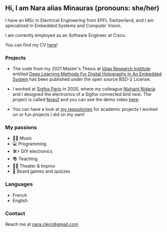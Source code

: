 ## Hi, I am Nara alias Minauras (pronouns: she/her)

I have an MSc in Electrical Engineering from EPFL Switzerland, and I am specialized in Embedded Systems and Computer Vision.

I am currently employed as an Software Engineer at Cisco.

You can find my CV [here](./CV_clerc.pdf)!

### Projects
* The code from my 2021 Master's Thesis at [Idiap Research Institute](https://github.com/idiap) entitled [Deep Learning Methods For Digital Holography In An Embedded System](https://github.com/Minauras/deepdefresneling) has been published under the open source BSD-2 License.
* I worked at [Sigfox Paris](https://www.sigfox.com/en) in 2020, where my colleague [Nishant Nidaria](https://www.linkedin.com/in/nishantnidaria/) and I designed the electronics of a Sigfox connected bird nest. The project is called [Noeuf](https://noeuf.ml/) and you can see the demo video [here](http://www.youtube.com/watch?feature=player_embedded&v=zEdp13xUdek):

* You can have a look at [my repositories](https://github.com/Minauras?tab=repositories) for academic projects I worked on or fun projects I did on my own!

### My passions
* 🎸🎹 Music
* 💻 Programming
* 🛠⚡ DIY electronics
* 📚 Teaching
* 🕺💃 Theater & Improv
* 🎲 Board games and quizzes

### Languages
* French
* English

### Contact
Reach me at [nara.clerc@gmail.com](mailto:nara.clerc@gmail.com)

